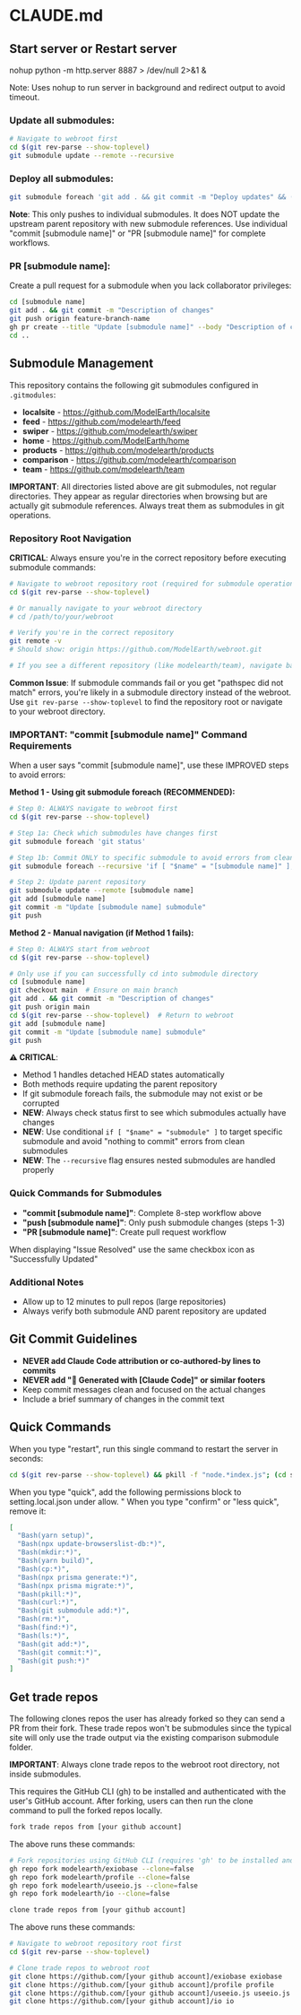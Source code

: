 # CLAUDE.md

## Start server or Restart server

nohup python -m http.server 8887 > /dev/null 2>&1 &

Note: Uses nohup to run server in background and redirect output to avoid timeout.

### Update all submodules:
```bash
# Navigate to webroot first
cd $(git rev-parse --show-toplevel)
git submodule update --remote --recursive
```

### Deploy all submodules:
```bash
git submodule foreach 'git add . && git commit -m "Deploy updates" && (git push origin main || git push origin master)'
```
**Note**: This only pushes to individual submodules. It does NOT update the upstream parent repository with new submodule references. Use individual "commit [submodule name]" or "PR [submodule name]" for complete workflows.

### PR [submodule name]:
Create a pull request for a submodule when you lack collaborator privileges:
```bash
cd [submodule name]
git add . && git commit -m "Description of changes"
git push origin feature-branch-name
gh pr create --title "Update [submodule name]" --body "Description of changes"
cd ..
```

## Submodule Management

This repository contains the following git submodules configured in `.gitmodules`:
- **localsite** - https://github.com/ModelEarth/localsite
- **feed** - https://github.com/modelearth/feed  
- **swiper** - https://github.com/modelearth/swiper
- **home** - https://github.com/ModelEarth/home
- **products** - https://github.com/modelearth/products
- **comparison** - https://github.com/modelearth/comparison
- **team** - https://github.com/modelearth/team

**IMPORTANT**: All directories listed above are git submodules, not regular directories. They appear as regular directories when browsing but are actually git submodule references. Always treat them as submodules in git operations.

### Repository Root Navigation
**CRITICAL**: Always ensure you're in the correct repository before executing submodule commands:

```bash
# Navigate to webroot repository root (required for submodule operations)
cd $(git rev-parse --show-toplevel)

# Or manually navigate to your webroot directory
# cd /path/to/your/webroot

# Verify you're in the correct repository
git remote -v
# Should show: origin https://github.com/ModelEarth/webroot.git

# If you see a different repository (like modelearth/team), navigate back to webroot first
```

**Common Issue**: If submodule commands fail or you get "pathspec did not match" errors, you're likely in a submodule directory instead of the webroot. Use `git rev-parse --show-toplevel` to find the repository root or navigate to your webroot directory.

### IMPORTANT: "commit [submodule name]" Command Requirements
When a user says "commit [submodule name]", use these IMPROVED steps to avoid errors:

**Method 1 - Using git submodule foreach (RECOMMENDED):**
```bash
# Step 0: ALWAYS navigate to webroot first
cd $(git rev-parse --show-toplevel)

# Step 1a: Check which submodules have changes first
git submodule foreach 'git status'

# Step 1b: Commit ONLY to specific submodule to avoid errors from clean submodules
git submodule foreach --recursive 'if [ "$name" = "[submodule name]" ]; then git add . && git commit -m "Description of changes" && git push origin HEAD:main; fi'

# Step 2: Update parent repository 
git submodule update --remote [submodule name]
git add [submodule name] 
git commit -m "Update [submodule name] submodule"
git push
```

**Method 2 - Manual navigation (if Method 1 fails):**
```bash
# Step 0: ALWAYS start from webroot
cd $(git rev-parse --show-toplevel)

# Only use if you can successfully cd into submodule directory
cd [submodule name]
git checkout main  # Ensure on main branch
git add . && git commit -m "Description of changes"
git push origin main
cd $(git rev-parse --show-toplevel)  # Return to webroot
git add [submodule name]
git commit -m "Update [submodule name] submodule" 
git push
```

**⚠️ CRITICAL**: 
- Method 1 handles detached HEAD states automatically
- Both methods require updating the parent repository
- If git submodule foreach fails, the submodule may not exist or be corrupted
- **NEW**: Always check status first to see which submodules actually have changes
- **NEW**: Use conditional `if [ "$name" = "submodule" ]` to target specific submodule and avoid "nothing to commit" errors from clean submodules
- **NEW**: The `--recursive` flag ensures nested submodules are handled properly

### Quick Commands for Submodules
- **"commit [submodule name]"**: Complete 8-step workflow above
- **"push [submodule name]"**: Only push submodule changes (steps 1-3)
- **"PR [submodule name]"**: Create pull request workflow

When displaying "Issue Resolved" use the same checkbox icon as "Successfully Updated"

### Additional Notes
- Allow up to 12 minutes to pull repos (large repositories)
- Always verify both submodule AND parent repository are updated

## Git Commit Guidelines
- **NEVER add Claude Code attribution or co-authored-by lines to commits**
- **NEVER add "🤖 Generated with [Claude Code]" or similar footers**
- Keep commit messages clean and focused on the actual changes
- Include a brief summary of changes in the commit text

## Quick Commands

When you type "restart", run this single command to restart the server in seconds:
```bash
cd $(git rev-parse --show-toplevel) && pkill -f "node.*index.js"; (cd server && NODE_ENV=production nohup node index.js > /dev/null 2>&1 &)
```

When you type "quick", add the following permissions block to setting.local.json under allow. "
When you type "confirm" or "less quick", remove it:
```json
[
  "Bash(yarn setup)",
  "Bash(npx update-browserslist-db:*)",
  "Bash(mkdir:*)",
  "Bash(yarn build)",
  "Bash(cp:*)",
  "Bash(npx prisma generate:*)",
  "Bash(npx prisma migrate:*)",
  "Bash(pkill:*)",
  "Bash(curl:*)",
  "Bash(git submodule add:*)",
  "Bash(rm:*)",
  "Bash(find:*)",
  "Bash(ls:*)",
  "Bash(git add:*)",
  "Bash(git commit:*)",
  "Bash(git push:*)"
]
```

## Get trade repos

The following clones repos the user has already forked so they can send a PR from their fork. These trade repos won't be submodules since the typical site will only use the trade output via the existing comparison submodule folder.

**IMPORTANT**: Always clone trade repos to the webroot root directory, not inside submodules.

This requires the GitHub CLI (gh) to be installed and authenticated with the user's GitHub account. After forking, users can then run the clone command to pull the forked repos locally.

```bash
fork trade repos from [your github account]
```

The above runs these commands:
```bash
# Fork repositories using GitHub CLI (requires 'gh' to be installed and authenticated)
gh repo fork modelearth/exiobase --clone=false
gh repo fork modelearth/profile --clone=false
gh repo fork modelearth/useeio.js --clone=false
gh repo fork modelearth/io --clone=false
```

```bash
clone trade repos from [your github account]
```

The above runs these commands:
```bash
# Navigate to webroot repository root first
cd $(git rev-parse --show-toplevel)

# Clone trade repos to webroot root
git clone https://github.com/[your github account]/exiobase exiobase
git clone https://github.com/[your github account]/profile profile
git clone https://github.com/[your github account]/useeio.js useeio.js
git clone https://github.com/[your github account]/io io
```
